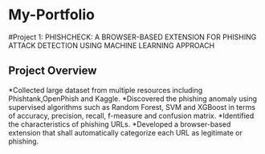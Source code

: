 # My-Portfolio
#Project 1: PHISHCHECK: A BROWSER-BASED EXTENSION FOR PHISHING ATTACK DETECTION USING MACHINE LEARNING APPROACH
## Project Overview
*Collected large dataset from multiple resources including Phishtank,OpenPhish and Kaggle.
*Discovered the phishing anomaly using supervised algorithms such as Random Forest, SVM and XGBoost in terms of accuracy, precision, recall, f-measure and confusion matrix.
*Identified the characteristics of phishing URLs. 
*Developed a browser-based extension that shall automatically categorize each URL as legitimate or phishing.
